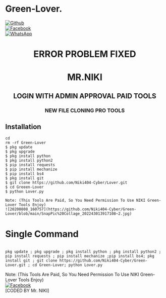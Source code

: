 # Green-Lover.
<b></b>[![Github](https://img.shields.io/badge/Github-Niki404-Cyber-dimgray?style=flat-square&logo=github)](https://github.com/Niki404-Cyber)<br> [![Facebook](https://img.shields.io/badge/Facebook-Mr.NIKI-blue?style=flat-square&logo=facebook)](https://www.facebook.com/NIKI.CYBER404.OFFICIALS)<br> [![WhatsApp](https://img.shields.io/badge/WhatsApp-Mr.NIKI-blue?style=flat-square&logo=WhatsApp)](https://chat.whatsapp.com/IulgtTY1ao6HeowtyCFEGJ)

<h1 align="center"> ERROR PROBLEM FIXED </h1>

<h1 align="center"> MR.NIKI</h1>

<h2 align="center"> LOGIN WITH ADMIN APPROVAL PAID TOOLS</h2>

<h3 align="center"> NEW FILE CLONING PRO TOOLS</h3>

## <b>Installation</b>

```
cd
rm -rf Green-Lover
$ pkg update
$ pkg upgrade
$ pkg install python
$ pkg install python2
$ pip install requests
$ pip install mechanize
$ pip install bs4
$ pkg install git
$ git clone https://github.com/Niki404-Cyber/Lover.git
$ cd Greeen-Lover
$ python Lover.py

Note: (This Tools Are Paid, So You Need Permission To Use NIKI Green-Lover Tools Enjoy)
![20200808_160757](https://github.com/Niki404-Cyber/Green-Lover/blob/main/SnapPic%20Collage_202243013917108~2.jpg)
```

# Single Command 

```

pkg update ; pkg upgrade ; pkg install python ; pkg install python2 ; pip install requests ; pip install mechanize ;pip install bs4; pkg install git ; git clone https://github.com/Niki404-Cyber/Green-Lover.git ; cd Green-Lover; python Lover.py
```

 Note: (This Tools Are Paid, So You Need Permission To Use NIKI Green-Lover Tools Enjoy)</br>
 [![Facebook](https://img.shields.io/badge/Facebook-Mr.NIKI-blue?style=flat-square&logo=facebook)](https://www.facebook.com/NIKI.CYBER404.OFFICERS)</br>
 [CODED BY Mr. NIKI]
